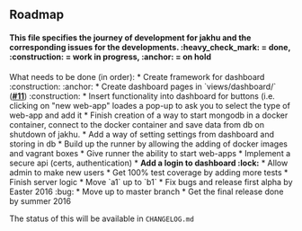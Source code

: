 ## Roadmap
<h4>This file specifies the journey of development for jakhu and the corresponding issues for the developments. :heavy_check_mark: = done, :construction: = work in progress, :anchor: = on hold</h4>
What needs to be done (in order):
* Create framework for dashboard :construction: :anchor:
* Create dashboard pages in `views/dashboard/` (<a href="https://github.com/Gum-Joe/jakhu/issues/11"><b>#11</b></a>) :construction:
* Insert functionality into dashboard for buttons (i.e. clicking on "new web-app" loades a pop-up to ask you to select the type of web-app and add it
* Finish creation of a way to start mongodb in a docker container, connect to the docker container and save data from db on shutdown of jakhu.
* Add a way of setting settings from dashboard and storing in db
* Build up the runner by allowing the adding of docker images and vagrant boxes
* Give runner the ability to start web-apps
* Implement a secure api (certs, authentication)
* <b>Add a login to dashboard :lock:</b>
* Allow admin to make new users
* Get 100% test coverage by adding more tests
* Finish server logic
* Move `a1` up to `b1`
* Fix bugs and release first alpha by Easter 2016 :bug:
* Move up to master branch
* Get the final release done by summer 2016

The status of this will be available in `CHANGELOG.md`
